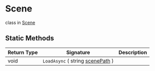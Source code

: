 # Scene
class in [Scene](../Scene.md)

## Static Methods
| Return Type | Signature | Description |
|---|---|---|
| void | `LoadAsync` ( string <ins>scenePath</ins> ) |  |
